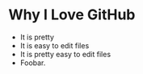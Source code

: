 # Why I Love GitHub

* It is pretty
* It is easy to edit files
* It is pretty easy to edit files
* Foobar.